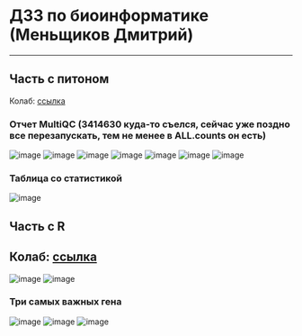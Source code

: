 # ДЗ3 по биоинформатике (Меньщиков Дмитрий)
--------------
## Часть с питоном
Колаб: [ссылка](https://colab.research.google.com/drive/102UOaBivYF1pLwlZ9guDHdvC4RFzK4eg?usp=sharing)
### Отчет MultiQC (3414630 куда-то съелся, сейчас уже поздно все перезапускать, тем не менее в ALL.counts он есть)
![image](https://user-images.githubusercontent.com/61655850/144662014-8a2f3ca2-1fb4-41ba-97f4-46aa3696067a.png)
![image](https://user-images.githubusercontent.com/61655850/144662162-a6f2e8d6-97dd-4470-85f4-cb55210beab8.png)
![image](https://user-images.githubusercontent.com/61655850/144662398-59292814-78fc-4f61-a3a8-154f93256edf.png)
![image](https://user-images.githubusercontent.com/61655850/144662444-eac19da7-b72b-477e-b715-8ca17e55c81c.png)
![image](https://user-images.githubusercontent.com/61655850/144662494-dcf0b699-1def-4a1d-93c2-8e004e2ef092.png)
![image](https://user-images.githubusercontent.com/61655850/144662593-8a18aebc-ab75-4d9e-8ad6-d8885975ce87.png)
![image](https://user-images.githubusercontent.com/61655850/144662637-7b0ce8c8-0375-4c96-a5cb-ef15e50f5c59.png)
### Таблица со статистикой
![image](https://user-images.githubusercontent.com/61655850/144667868-fe3716a8-4b9b-4539-9e47-598a77726cdd.png)



## Часть с R
Колаб: [ссылка](https://colab.research.google.com/drive/1qGPf2eL0-NnWyhvZYryri_GeUkfvn4qb?usp=sharing)
----------
![image](https://user-images.githubusercontent.com/61655850/144662963-1a95bde9-06ff-4251-81e0-ff9af8e6a867.png)
![image](https://user-images.githubusercontent.com/61655850/144662946-717fa433-81bd-4f45-a173-ca7fe9b2b50b.png)
### Три самых важных гена
![image](https://user-images.githubusercontent.com/61655850/144663170-24f0063e-d8d0-4ddc-9285-99c9176e0fe5.png)
![image](https://user-images.githubusercontent.com/61655850/144663186-48dc2b54-4585-45c4-997b-5befd3256aa9.png)
![image](https://user-images.githubusercontent.com/61655850/144663195-800240de-5fda-44a6-8195-677b1a9c5e3f.png)

